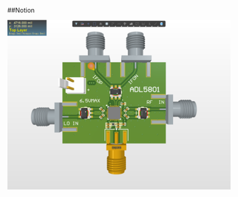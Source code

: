 ##Notion

![Image](https://github.com/liwuguibo/NUEDC/blob/main/RF/Mixer/ADL5801/X2_KrFtHoyKTs.png)
